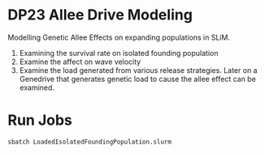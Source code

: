 # DP23 Allee Drive Modeling
 Modelling Genetic Allee Effects on expanding populations in SLiM. 
 1. Examining the survival rate on isolated founding population
 2. Examine the affect on wave velocity
 3. Examine the load generated from various release strategies.
 Later on a Genedrive that generates genetic load to cause the allee effect can be examined.


# Run Jobs
 ```sbatch LoadedIsolatedFoundingPopulation.slurm```
